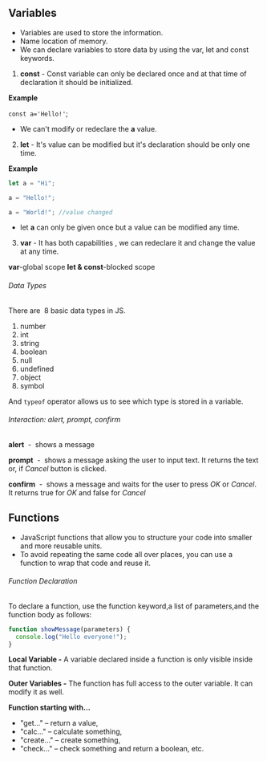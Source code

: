 ## Variables

- Variables are used to store the information.
- Name location of memory.
- We can declare variables to store data by using the var, let and const keywords.

1. **const** \- Const variable can only be declared once and at that time of declaration it should be initialized\.

**Example**

`const a='Hello!'`;

- We can't modify or redeclare the **a** value.

2. **let** \- It's value can be modified but it's declaration should be only one time\.

**Example**

```javascript
let a = "Hi";

a = "Hello!";

a = "World!"; //value changed
```

- let **a** can only be given once but a value can be modified any time.

3. **var** \- It has both capabilities \, we can redeclare it and change the value at any time\.

**var**-global scope
**let & const**-blocked scope
<br>

###### Data Types

There are  8 basic data types in JS.

1. number
2. int
3. string
4. boolean
5. null
6. undefined
7. object
8. symbol

And `typeof` operator allows us to see which type is stored in a variable.
<br>

###### Interaction: alert, prompt, confirm

**alert**  -  shows a message

**prompt**  -  shows a message asking the user to input text. It returns the text or, if _Cancel_ button is clicked.

**confirm**  -  shows a message and waits for the user to press _OK_ or _Cancel_. It returns true for _OK_ and false for _Cancel_
<br>

## Functions

- JavaScript functions that allow you to structure your code into smaller and more reusable units.
- To avoid repeating the same code all over places, you can use a function to wrap that code and reuse it.

###### Function Declaration

To declare a function, use the function keyword,a list of parameters,and the function body as follows:

```javascript
function showMessage(parameters) {
  console.log("Hello everyone!");
}
```

**Local Variable -** A variable declared inside a function is only visible inside that function.

**Outer Variables -** The function has full access to the outer variable. It can modify it as well.

**Function starting with…**

- "get…" – return a value,
- "calc…" – calculate something,
- "create…" – create something,
- "check…" – check something and return a boolean, etc.
